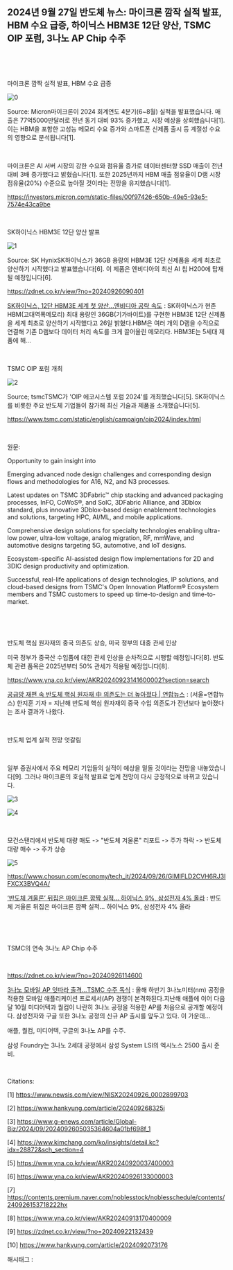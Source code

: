 ## 2024년 9월 27일 반도체 뉴스: 마이크론 깜작 실적 발표, HBM 수요 급증, 하이닉스 HBM3E 12단 양산, TSMC OIP 포럼, 3나노 AP Chip 수주

​

​

마이크론 깜짝 실적 발표, HBM 수요 급증

![0](./asset/0.png)

Source: Micron마이크론이 2024 회계연도 4분기(6~8월) 실적을 발표했습니다. 매출은 77억5000만달러로 전년 동기 대비 93% 증가했고, 시장 예상을 상회했습니다[1]. 이는 HBM을 포함한 고성능 메모리 수요 증가와 스마트폰 신제품 출시 등 계절성 수요의 영향으로 분석됩니다[1].

​

마이크론은 AI 서버 시장의 강한 수요와 점유율 증가로 데이터센터향 SSD 매출이 전년 대비 3배 증가했다고 밝혔습니다[1]. 또한 2025년까지 HBM 매출 점유율이 D램 시장 점유율(20%) 수준으로 높아질 것이라는 전망을 유지했습니다[1].

https://investors.micron.com/static-files/00f97426-650b-49e5-93e5-7574e43ca9be

​

SK하이닉스 HBM3E 12단 양산 발표

![1](./asset/1.png)

Source: SK HynixSK하이닉스가 36GB 용량의 HBM3E 12단 신제품을 세계 최초로 양산하기 시작했다고 발표했습니다[6]. 이 제품은 엔비디아의 최신 AI 칩 H200에 탑재될 예정입니다[6].

https://zdnet.co.kr/view/?no=20240926090401

[SK하이닉스, 12단 HBM3E 세계 첫 양산…엔비디아 공략 속도](https://zdnet.co.kr/view/?no=20240926090401) : SK하이닉스가 현존 HBM(고대역폭메모리) 최대 용량인 36GB(기가바이트)를 구현한 HBM3E 12단 신제품을 세계 최초로 양산하기 시작했다고 26일 밝혔다.HBM은 여러 개의 D램을 수직으로 연결해 기존 D램보다 데이터 처리 속도를 크게 끌어올린 메모리다. HBM3E는 5세대 제품에 해...

​

TSMC OIP 포럼 개최

![2](./asset/2.png)

Source; tsmcTSMC가 'OIP 에코시스템 포럼 2024'를 개최했습니다[5]. SK하이닉스를 비롯한 주요 반도체 기업들이 참가해 최신 기술과 제품을 소개했습니다[5].

https://www.tsmc.com/static/english/campaign/oip2024/index.html

​

원문:

Opportunity to gain insight into

Emerging advanced node design challenges and corresponding design flows and methodologies for A16, N2, and N3 processes.

Latest updates on TSMC 3DFabric™ chip stacking and advanced packaging processes, InFO, CoWoS®, and SoIC, 3DFabric Alliance, and 3Dblox standard, plus innovative 3Dblox-based design enablement technologies and solutions, targeting HPC, AI/ML, and mobile applications.

Comprehensive design solutions for specialty technologies enabling ultra-low power, ultra-low voltage, analog migration, RF, mmWave, and automotive designs targeting 5G, automotive, and IoT designs.

Ecosystem-specific AI-assisted design flow implementations for 2D and 3DIC design productivity and optimization.

Successful, real-life applications of design technologies, IP solutions, and cloud-based designs from TSMC's Open Innovation Platform® Ecosystem members and TSMC customers to speed up time-to-design and time-to-market.

​

​

반도체 핵심 원자재의 중국 의존도 상승, 미국 정부의 대중 관세 인상

미국 정부가 중국산 수입품에 대한 관세 인상을 순차적으로 시행할 예정입니다[8]. 반도체 관련 품목은 2025년부터 50% 관세가 적용될 예정입니다[8].

https://www.yna.co.kr/view/AKR20240923141600002?section=search

[공급망 재편 속 반도체 핵심 원자재 中 의존도는 더 높아졌다 | 연합뉴스](https://www.yna.co.kr/view/AKR20240923141600002?section=search) : (서울=연합뉴스) 한지훈 기자 = 지난해 반도체 핵심 원자재의 중국 수입 의존도가 전년보다 높아졌다는 조사 결과가 나왔다.

​

반도체 업계 실적 전망 엇갈림

​

일부 증권사에서 주요 메모리 기업들의 실적이 예상을 밑돌 것이라는 전망을 내놓았습니다[9]. 그러나 마이크론의 호실적 발표로 업계 전망이 다시 긍정적으로 바뀌고 있습니다.

![3](./asset/3.png)

![4](./asset/4.png)

​

모건스탠리에서 반도체 대량 매도 -> "반도체 겨울론" 리포트 -> 주가 하락 -> 반도체 대량 매수 -> 주가 상승

![5](./asset/5.png)

https://www.chosun.com/economy/tech_it/2024/09/26/GIMIFLD2CVH6RJ3IFXCX3BVQ4A/

[‘반도체 겨울론’ 뒤집은 마이크론 깜짝 실적... 하이닉스 9%, 삼성전자 4% 올라](https://www.chosun.com/economy/tech_it/2024/09/26/GIMIFLD2CVH6RJ3IFXCX3BVQ4A/) : 반도체 겨울론 뒤집은 마이크론 깜짝 실적... 하이닉스 9%, 삼성전자 4% 올라

​

​

TSMC의 연속 3나노 AP Chip 수주

​

https://zdnet.co.kr/view/?no=20240926114600

[3나노 모바일 AP 잇따라 출격…TSMC 수주 독식](https://zdnet.co.kr/view/?no=20240926114600) : 올해 하반기 3나노미터(nm) 공정을 적용한 모바일 애플리케이션 프로세서(AP) 경쟁이 본격화된다.지난해 애플에 이어 다음달 10월 미디어텍과 퀄컴이 나란히 3나노 공정을 적용한 AP를 처음으로 공개할 예정이다. 삼성전자와 구글 또한 3나노 공정의 신규 AP 출시를 앞두고 있다. 이 가운데...

애플, 퀄컴, 미디어텍, 구글의 3나노 AP를 수주.

삼성 Foundry는 3나노 2세대 공정에서 삼성 System LSI의 엑시노스 2500 출시 준비.

​

Citations:

[1] https://www.newsis.com/view/NISX20240926_0002899703

[2] https://www.hankyung.com/article/202409268325i

[3] https://www.g-enews.com/article/Global-Biz/2024/09/2024092605035364604a01bf698f_1

[4] https://www.kimchang.com/ko/insights/detail.kc?idx=28872&sch_section=4

[5] https://www.yna.co.kr/view/AKR20240920037400003

[6] https://www.yna.co.kr/view/AKR20240926133000003

[7] https://contents.premium.naver.com/noblesstock/noblesschedule/contents/240926153718222hx

[8] https://www.yna.co.kr/view/AKR20240913170400009

[9] https://zdnet.co.kr/view/?no=20240922132439

[10] https://www.hankyung.com/article/2024092073176

 해시태그 : 